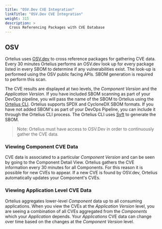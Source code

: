 ```yaml
---
title: "OSV.Dev CVE Integration"
linkTitle: "OSV.Dev CVE Integration"
weight: 315 
description: >
  Cross Referencing Packages with CVE Database
---
```


## OSV

Ortelius uses [OSV.dev](https://osv.dev/) to cross reference packages for gathering CVE data. Every 30 minutes Ortelius performs an OSV.dev look up for every package listed in every SBOM to determine if any vulnerabilities exist. The look-up is performed using the OSV public facing APIs. SBOM generation is required to perform this scan.

The CVE results are displayed at two levels, the _Component Version_ and the _Application Version_. If you have included SBOM scanning as part of your DevOps pipeline, you will pass the name of the SBOM to Ortelius using the [Ortelius CLI](/guides/userguide/integrations/ci-cd_integrations/). Ortelius supports SPDX and CycloneDX SBOM formats. If you have not added SBOM's as part of your DevOps Pipeline, you can include it through the Ortelius CLI process. The Ortelius CLI uses [Syft](/guides/userguide/integrations/spdx-cyclonedx-syft/) to generate the SBOM.

> Note: Ortelius must have access to OSV.Dev in order to continuously gather the CVE data.

### Viewing Component CVE Data

CVE data is associated to a particular _Component Version_ and can be seen by going to the Component Detail View. Ortelius gathers the CVE information every 30 minutes for all Components. For this reason it is possible for new CVEs to appear. If a new CVE is found by OSV.dev, Ortelius automatically updates your Component's CVEs.

### Viewing Application Level CVE Data

Ortelius aggregates lower-level _Component_ data up to all consuming applications. When you view the CVEs at the _Application Version_ level, you are seeing a combination of all CVEs aggregated from the _Components_ which your _Application_ depends. Your _Applications_ CVE data can change over time based on the changes at the _Component Version_ level.
